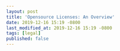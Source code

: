 ```yaml
---
layout: post
title: 'Opensource Licenses: An Overview'
date: 2019-12-16 15:19 -0800
last_modified_at: 2019-12-16 15:19 -0800
tags: [legal]
published: false
---
```


